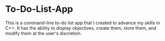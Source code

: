 # To-Do-List-App
This is a command-line to-do list app that I created to advance my skills in C++. It has the ability to display objectives, create them, store them, and modify them at the user's discretion.  
